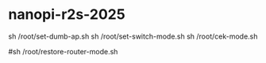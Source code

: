 # nanopi-r2s-2025

sh /root/set-dumb-ap.sh
sh /root/set-switch-mode.sh
sh /root/cek-mode.sh

#sh /root/restore-router-mode.sh
